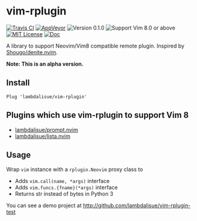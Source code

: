 vim-rplugin
===============================================================================
[![Travis CI](https://img.shields.io/travis/lambdalisue/vim-rplugin/master.svg?style=flat-square&label=Travis%20CI)](https://travis-ci.org/lambdalisue/vim-rplugin)
[![AppVeyor](https://img.shields.io/appveyor/ci/lambdalisue/vim-rplugin/master.svg?style=flat-square&label=AppVeyor)](https://ci.appveyor.com/project/lambdalisue/vim-rplugin/branch/master)
![Version 0.1.0](https://img.shields.io/badge/version-0.1.0-yellow.svg?style=flat-square)
![Support Vim 8.0 or above](https://img.shields.io/badge/support-Vim%208.0%20or%20above-yellowgreen.svg?style=flat-square)
[![MIT License](https://img.shields.io/badge/license-MIT-blue.svg?style=flat-square)](LICENSE.md)
[![Doc](https://img.shields.io/badge/doc-%3Ah%20lista-orange.svg?style=flat-square)](doc/rplugin.txt)

A library to support Neovim/Vim8 compatible remote plugin.
Inspired by [Shougo/denite.nvim](https://github.com/lambdalisue/denite.nvim).

**Note: This is an alpha version.**

Install
-------------------------------------------------------------------------------

```vim
Plug 'lambdalisue/vim-rplugin'
```

Plugins which use vim-rplugin to support Vim 8
-------------------------------------------------------------------------------

- [lambdalisue/prompt.nvim](https://github.com/lambdalisue/prompt.nvim)
- [lambdalisue/lista.nvim](https://github.com/lambdalisue/lista.nvim)


Usage
-------------------------------------------------------------------------------

Wrap `vim` instance with a `rplugin.Neovim` proxy class to 

- Adds `vim.call(name, *args)` interface
- Adds `vim.funcs.{fname}(*args)` interface
- Returns str instead of bytes in Python 3

You can see a demo project at http://github.com/lambdalisue/vim-rplugin-test
